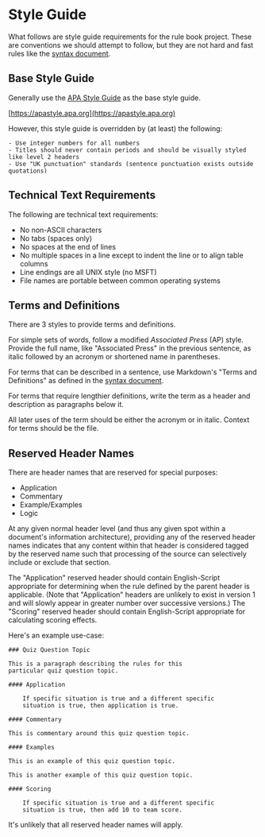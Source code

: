 # Style Guide

What follows are style guide requirements for the rule book project. These are conventions we should attempt to follow, but they are not hard and fast rules like the [syntax document](syntax.md).

## Base Style Guide

Generally use the [APA Style Guide](https://apastyle.apa.org) as the base style guide.

[https://apastyle.apa.org](https://apastyle.apa.org)

However, this style guide is overridden by (at least) the following:

    - Use integer numbers for all numbers
    - Titles should never contain periods and should be visually styled like level 2 headers
    - Use "UK punctuation" standards (sentence punctuation exists outside quotations)

## Technical Text Requirements

The following are technical text requirements:

- No non-ASCII characters
- No tabs (spaces only)
- No spaces at the end of lines
- No multiple spaces in a line except to indent the line or to align table columns
- Line endings are all UNIX style (no MSFT)
- File names are portable between common operating systems

## Terms and Definitions

There are 3 styles to provide terms and definitions.

For simple sets of words, follow a modified *Associated Press* (AP) style. Provide the full name, like "Associated Press" in the previous sentence, as italic followed by an acronym or shortened name in parentheses.

For terms that can be described in a sentence, use Markdown's "Terms and Definitions" as defined in the [syntax document](syntax.md).

For terms that require lengthier definitions, write the term as a header and description as paragraphs below it.

All later uses of the term should be either the acronym or in italic. Context for terms should be the file.

## Reserved Header Names

There are header names that are reserved for special purposes:

- Application
- Commentary
- Example/Examples
- Logic

At any given normal header level (and thus any given spot within a document's information architecture), providing any of the reserved header names indicates that any content within that header is considered tagged by the reserved name such that processing of the source can selectively include or exclude that section.

The "Application" reserved header should contain English-Script appropriate for determining when the rule defined by the parent header is applicable. (Note that "Application" headers are unlikely to exist in version 1 and will slowly appear in greater number over successive versions.) The "Scoring" reserved header should contain English-Script appropriate for calculating scoring effects.

Here's an example use-case:

    ### Quiz Question Topic

    This is a paragraph describing the rules for this
    particular quiz question topic.

    #### Application

        If specific situation is true and a different specific
        situation is true, then application is true.

    #### Commentary

    This is commentary around this quiz question topic.

    #### Examples

    This is an example of this quiz question topic.

    This is another example of this quiz question topic.

    #### Scoring

        If specific situation is true and a different specific
        situation is true, then add 10 to team score.

It's unlikely that all reserved header names will apply.
